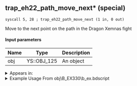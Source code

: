 ## trap_eh22_path_move_next* (special)

`syscall 5, 28 ; trap_eh22_path_move_next (1 in, 0 out)`

Move to the next point on the path in the Dragon Xemnas fight

#### Input parameters
| Name | Type | Description
|------|------|------------
| obj   | YS::OBJ_125   | An object




<details>
	<summary>Appears in:</summary>
| filename | Entity (obj)
|----------|-------------
| obj\B_EX330\b_ex.bdscript       | ((F) Xemnas’s dragon (Flying))          

</details>

<details>
	<summary>Example Usage From obj\B_EX330\b_ex.bdscript</summary>
```plaintext
L7170:
 popToSp 0
 pushFromFSp 0
 syscall 5, 28 ; trap_eh22_path_move_next (1 in, 0 out)
 ret
```
</details>

